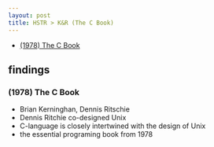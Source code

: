 ```yaml
---
layout: post
title: HSTR > K&R (The C Book)
---
```

<!-- TOC -->

- [(1978) The C Book](#1978-the-c-book)

<!-- /TOC -->

## findings
### (1978) The C Book 
* Brian Kerninghan, Dennis Ritschie
* Dennis Ritchie co-designed Unix
* C-language is closely intertwined with the design of Unix
* the essential programing book from 1978